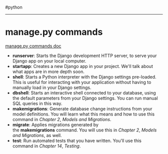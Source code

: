 #python 
***
# manage.py commands
[manage.py commands doc](https://docs.djangoproject.com/en/4.2/ref/django-admin/)
- **runserver**: Starts the Django development HTTP server, to serve your Django app on your local computer.
-  **startapp**: Creates a new Django app in your project. We'll talk about what apps are in more depth soon.
-  **shell**: Starts a Python interpreter with the Django settings pre-loaded. This is useful for interacting with your application without having to manually load in your Django settings.
-  **dbshell**: Starts an interactive shell connected to your database, using the default parameters from your Django settings. You can run manual SQL queries in this way.
-  **makemigrations**: Generate database change instructions from your model definitions. You will learn what this means and how to use this command in _Chapter 2_, _Models and Migrations_.
-  **migrate**: Applies migrations generated by the **makemigrations** command. You will use this in _Chapter 2_, _Models and Migrations_, as well.
-  **test**: Run automated tests that you have written. You'll use this command in _Chapter 14_, _Testing_.
